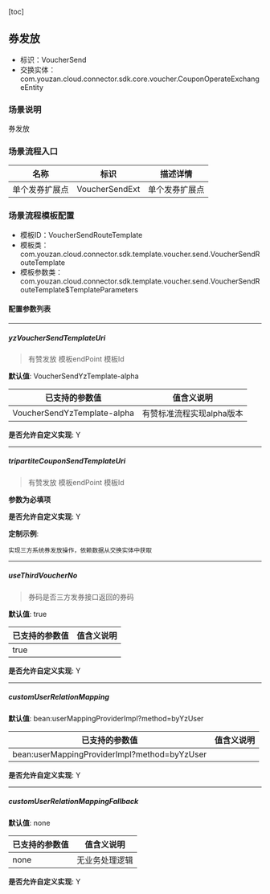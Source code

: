 [toc]

## 券发放
- 标识：VoucherSend
- 交换实体：com.youzan.cloud.connector.sdk.core.voucher.CouponOperateExchangeEntity
### 场景说明
券发放
### 场景流程入口

名称 | 标识 | 描述详情
---|---|---
单个发券扩展点 | VoucherSendExt | 单个发券扩展点

### 场景流程模板配置
- 模板ID：VoucherSendRouteTemplate
- 模板类：com.youzan.cloud.connector.sdk.template.voucher.send.VoucherSendRouteTemplate
- 模板参数类：com.youzan.cloud.connector.sdk.template.voucher.send.VoucherSendRouteTemplate$TemplateParameters

#### 配置参数列表

---
##### yzVoucherSendTemplateUri
> 有赞发放 模板endPoint 模板Id

**默认值**: VoucherSendYzTemplate-alpha

已支持的参数值 | 值含义说明
---|---
VoucherSendYzTemplate-alpha | 有赞标准流程实现alpha版本

**是否允许自定义实现**: Y

---
##### tripartiteCouponSendTemplateUri
> 有赞发放 模板endPoint 模板Id

**参数为必填项**


**是否允许自定义实现**: Y


**定制示例**:
```
实现三方系统券发放操作，依赖数据从交换实体中获取
```
---
##### useThirdVoucherNo
> 券码是否三方发券接口返回的券码

**默认值**: true

已支持的参数值 | 值含义说明
---|---
true | 

**是否允许自定义实现**: Y

---
##### customUserRelationMapping
> 

**默认值**: bean:userMappingProviderImpl?method=byYzUser

已支持的参数值 | 值含义说明
---|---
bean:userMappingProviderImpl?method=byYzUser | 

**是否允许自定义实现**: Y

---
##### customUserRelationMappingFallback
> 

**默认值**: none

已支持的参数值 | 值含义说明
---|---
none | 无业务处理逻辑

**是否允许自定义实现**: Y


